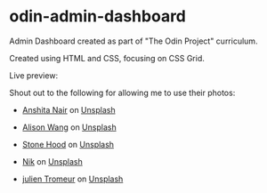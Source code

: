 # odin-admin-dashboard

Admin Dashboard created as part of "The Odin Project" curriculum.

Created using HTML and CSS, focusing on CSS Grid.

Live preview:

Shout out to the following for allowing me to use their photos:

- <a href="https://unsplash.com/@anshitan?utm_content=creditCopyText&utm_medium=referral&utm_source=unsplash">Anshita Nair</a> on <a href="https://unsplash.com/photos/an-orange-cartoon-character-with-two-eyes-and-a-backpack-0rxLLHD1XxA?utm_content=creditCopyText&utm_medium=referral&utm_source=unsplash">Unsplash</a>

- <a href="https://unsplash.com/@alison_wang?utm_content=creditCopyText&utm_medium=referral&utm_source=unsplash">Alison Wang</a> on <a href="https://unsplash.com/photos/yellow-and-black-robot-toy-mou0S7ViElQ?utm_content=creditCopyText&utm_medium=referral&utm_source=unsplash">Unsplash</a>

- <a href="https://unsplash.com/@stonehood?utm_content=creditCopyText&utm_medium=referral&utm_source=unsplash">Stone Hood</a> on <a href="https://unsplash.com/photos/girl-in-yellow-and-blue-dress-holding-white-balloon-sfAEazGOY0M?utm_content=creditCopyText&utm_medium=referral&utm_source=unsplash">Unsplash</a>

- <a href="https://unsplash.com/@helloimnik?utm_content=creditCopyText&utm_medium=referral&utm_source=unsplash">Nik</a> on <a href="https://unsplash.com/photos/marvel-spider-man-action-figure-Oklzj82ffsQ?utm_content=creditCopyText&utm_medium=referral&utm_source=unsplash">Unsplash</a>

- <a href="https://unsplash.com/@julientromeur?utm_content=creditCopyText&utm_medium=referral&utm_source=unsplash">julien Tromeur</a> on <a href="https://unsplash.com/photos/a-cartoon-character-wearing-a-face-mask-and-running-6-adg66qleM?utm_content=creditCopyText&utm_medium=referral&utm_source=unsplash">Unsplash</a>
